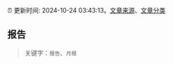 :alarm_clock: 更新时间: 2024-10-24 03:43:13。[文章来源](/README.md)、[文章分类](/TAGS.md)

## 报告


> 关键字：`报告`、`月报`



